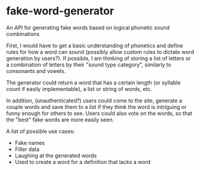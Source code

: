 # fake-word-generator
An API for generating fake words based on logical phonetic sound combinations

First, I would have to get a basic understanding of phonetics and define rules for how a word can sound (possibly allow custom rules to dictate word generation by users?). If possible, I am thinking of storing a list of letters or a combination of letters by their "sound type category", similarly to consonants and vowels.

The generator could return a word that has a certain length (or syllable count if easily implementable), a list or string of words, etc.

In addition, (unauthenticated?) users could come to the site, generate a couple words and save them to a list if they think the word is intriguing or funny enough for others to see. Users could also vote on the words, so that the "best" fake words are more easily seen.

A list of possible use cases:
- Fake names
- Filler data
- Laughing at the generated words
- Used to create a word for a definition that lacks a word
